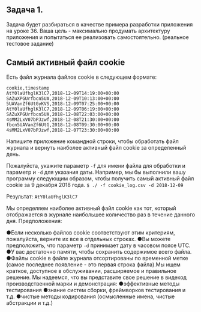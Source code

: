 ## Задача 1.

Задача будет разбираться в качестве примера разработки приложения на уроке 36.
Ваша цель - максимально продумать архитектуру приложения и попытаться ее реализовать самостоятельно.
(реальное тестовое задание)

## Самый активный файл cookie

Есть файл журнала файлов cookie в следующем формате:

```
cookie,timestamp
AtY0laUfhglK3lC7,2018-12-09T14:19:00+00:00
SAZuXPGUrfbcn5UA,2018-12-09T10:13:00+00:00
5UAVanZf6UtGyKVS,2018-12-09T07:25:00+00:00
AtY0laUfhglK3lC7,2018-12-09T06:19:00+00:00
SAZuXPGUrfbcn5UA,2018-12-08T22:03:00+00:00
4sMM2LxV07bPJzwf,2018-12-08T21:30:00+00:00
fbcn5UAVanZf6UtG,2018-12-08T09:30:00+00:00
4sMM2LxV07bPJzwf,2018-12-07T23:30:00+00:00
```

Напишите приложение командной строки, чтобы обработать файл журнала и вернуть наиболее активный
файл cookie за определенный день. 

Пожалуйста, укажите параметр `-f` для имени файла для обработки и параметр и `-d` для
указания даты.
Например, мы бы выполнили вашу программу следующим образом, чтобы получить самый активный файл cookie за 9
декабря 2018 года.
`$ ./ -f cookie_log.csv -d 2018-12-09`

Результат:
`AtY0laUfhglK3lC7`

Мы определяем наиболее активный файл cookie как тот, который отображается в журнале наибольшее
количество раз в течение данного дня.
Предположения:

●Если несколько файлов cookie соответствуют этим критериям,
пожалуйста, верните их все в отдельных строках.
●Вы можете предположить, что параметр `-d` принимает дату в часовом поясе UTC.
●У вас достаточно памяти, чтобы сохранить содержимое всего файла.
●Файлы cookie в файле журнала отсортированы по временной метке (самое последнее
появление - это первая строка файла).Мы ищем краткое, доступное в обслуживании, расширяемое и правильное решение. Мы
надеемся, что вы представите свое  решение в видекод производственной марки и демонстрация:
●эффективные методы тестирования
●знание систем сборки, фреймворков тестирования и т.д.
●чистые методы кодирования (осмысленные имена, чистые абстракции и т.д.)